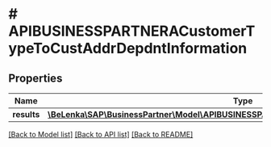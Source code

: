 # # APIBUSINESSPARTNERACustomerTypeToCustAddrDepdntInformation

## Properties

Name | Type | Description | Notes
------------ | ------------- | ------------- | -------------
**results** | [**\BeLenka\SAP\BusinessPartner\Model\APIBUSINESSPARTNERACustAddrDepdntInformationType[]**](APIBUSINESSPARTNERACustAddrDepdntInformationType.md) |  | [optional]

[[Back to Model list]](../../README.md#models) [[Back to API list]](../../README.md#endpoints) [[Back to README]](../../README.md)
